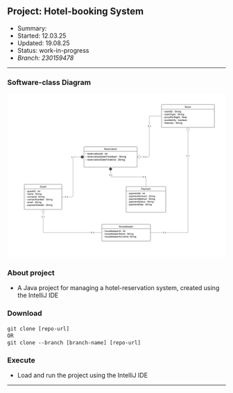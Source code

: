 ## Project: 	Hotel-booking System
- Summary: 
- Started: 	12.03.25
- Updated: 	19.08.25
- Status: 	work-in-progress
- _Branch:	230159478_
---

### Software-class Diagram
!["class_diagram.png"](class_diagram.png) 


### About project
- A Java project for managing a hotel-reservation system, created using the IntelliJ IDE 


### Download
```
git clone [repo-url]
OR
git clone --branch [branch-name] [repo-url]
```


### Execute
- Load and run the project using the IntelliJ IDE
---
